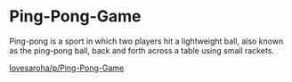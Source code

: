 # Ping-Pong-Game
 Ping-pong is a sport in which two players hit a lightweight ball, also known as the ping-pong ball, back and forth across a table using small rackets.

[lovesaroha/p/Ping-Pong-Game](https://lovesaroha.com/p/Ping-Pong-Game)